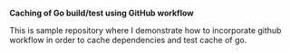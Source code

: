 **Caching of Go build/test using GitHub workflow**

This is sample repository where I demonstrate how to incorporate github workflow in order to cache dependencies and test cache of go.
